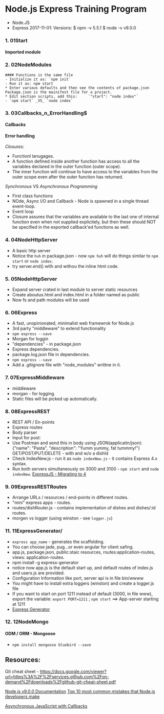 Node.js Express Training Program
==============================================
* Node.JS
* Express
2017-11-01: Versions: 
    $ npm -v 
    5.5.1 
    $ node -v 
    v9.0.0 


### 1.  01Start
   #### Imported module 

### 2. 02NodeModules 
    #### Functions is the same file 
    - Initialize it as: `npm init` 
    - Run it as: npm start 
    * Enter various defaults and then see the contents of package.json 
    Package.json is the mainifest file for a project. 
    * Edit section scripts, add this:     `"start": "node index"` 
    - `npm start` _VS_ `node index` 

    
### 3. 03Callbacks_n_ErrorHandling$
#### Callbacks
#### Error handling
*Closures:* 
- Functionl lanugages.
- A function defined inside another function has access to all the variables declared in the outer function (outer scope). 
- The inner function will continue to have access to the variables from the outer scope even after the outer function has returned. 

*Synchronous* VS *Asynchronous Programming*
- First class functions 
- NOde, Async I/O and Callback - Node is spawned in a single thread event-loop.
- Event loop
- Closure assures that the variables are available to the last one of internal function even when not supplied explicitely, but then these should NOT be specified in the exported callback'ed functions as well.

### 4.   04NodeHttpServer
- A basic http server
- Notice the `huh` in package.json - now `npm huh` will do things similar to `npm start` or `node index`.
- try server.end() with and withou the inline html code.


### 5.   05NodeHttpServer
- Expand server crated in last module to server static resources 
- Create aboutus.html and index.html in a folder named as public
- Now fs and path modules will be used

### 6. 06Express
- A fast, unopinionated, minimalist web framewrok for Node.js
- 3rd party "middleware" to extend functionality
- `npm express --save`
- Morgan for loggin
- "dependencies" - in package.json
- Express dependencies.
- package.log.json file in dependencies.
- `npm express --save`
- Add a .gitignore file with "node_modules" writtne in it.

### 7. 07ExpressMiddleware
- middleware 
- morgan - for logging.
- Static files will be picked up automatically.

### 8. 08ExpressREST
- REST API / En-points
- Express routes
- Body parser
- Input for post:
- Use Postman and send this in body using JSON(applicaitn/json):
    {"name": "Pasta", "description": "Yumm yummy, fat tummmy!"}
    GET/POST/PUT/DELETE - with and w/o a dishId
- Check IndexNew.js - run it as `node indexNew.js` - it contains Express 4.x syntax.
- Run both servers simultaneously on 3000 and 3100 - `npm start` and `node indexNew`.
[ExpressJS - Migrating to 4](https://expressjs.com/en/guide/migrating-4.html#core-changes)

### 9. 09ExpressRESTRoutes 
- Arrange URLs / resources / end-points in different routes.
- "mini" express apps - routes.
- routes/dishRouter.js - contains implementation of dishes and dishes/:id routes.
- morgen vs logger (using winston - see `logger.js`)



### 11. 11ExpressGenerator/
 - `express app_name` - generates the scaffolding.
 - You can choose jade, pug...or even angular for client safing.
 - app.js, package.json, public:staic resources, routes:application-routes, views: application-routes.
  - npm install -g express-generator
  - notice now app.js is the default start up, and default routes of index.js and users.js are provided.
  - Configuration Information like port, server api is in file bin/wwww
  - You might have to install extra loggers (winston) and create a logger.js file
  - If you want to start on port 1211 instead of default (3000, in file www), export the variable: `export PORT=1211` ; `npm start` ==> App-server starting at 1211
  - [Express Generator](http://expressjs.com/en/starter/generator.html)


### 12. 12NodeMongo
#### ODM  / ORM - Mongoose
- `npm install mongoose bluebird --save`



## Resources:
Git cheat sheet - <https://docs.google.com/viewer?url=https%3A%2F%2Fservices.github.com%2Fon-demand%2Fdownloads%2Fgithub-git-cheat-sheet.pdf>

[Node.js v9.0.0 Documentation](https://nodejs.org/api/modules.html)
[Top 10 most common mistakes that Node.js developers make](https://www.toptal.com/nodejs/top-10-common-nodejs-developer-mistakes)

[Asynchronous JavaScript with Callbacks](https://brandonwamboldt.ca/asynchronous-javascript-with-callbacks-1769/)